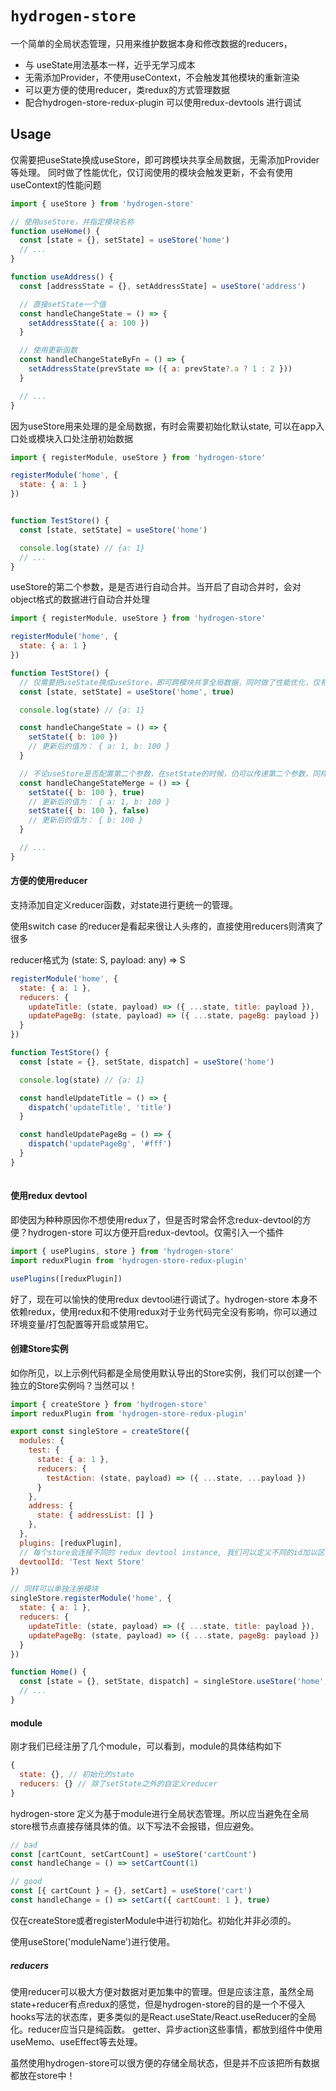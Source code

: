 # `hydrogen-store`

一个简单的全局状态管理，只用来维护数据本身和修改数据的reducers，

* 与 useState用法基本一样，近乎无学习成本
* 无需添加Provider，不使用useContext，不会触发其他模块的重新渲染
* 可以更方便的使用reducer，类redux的方式管理数据
* 配合hydrogen-store-redux-plugin 可以使用redux-devtools 进行调试

## Usage


仅需要把useState换成useStore，即可跨模块共享全局数据，无需添加Provider等处理。
同时做了性能优化，仅订阅使用的模块会触发更新，不会有使用useContext的性能问题

```javascript
import { useStore } from 'hydrogen-store'

// 使用useStore，并指定模块名称
function useHome() {
  const [state = {}, setState] = useStore('home')
  // ...
}

function useAddress() {
  const [addressState = {}, setAddressState] = useStore('address')

  // 直接setState一个值
  const handleChangeState = () => {
    setAddressState({ a: 100 })
  }

  // 使用更新函数
  const handleChangeStateByFn = () => {
    setAddressState(prevState => ({ a: prevState?.a ? 1 : 2 }))
  }

  // ...
}
```

因为useStore用来处理的是全局数据，有时会需要初始化默认state, 可以在app入口处或模块入口处注册初始数据
```javascript
import { registerModule, useStore } from 'hydrogen-store'

registerModule('home', {
  state: { a: 1 }
})


function TestStore() {
  const [state, setState] = useStore('home')

  console.log(state) // {a: 1}
  // ...
}
```

useStore的第二个参数，是是否进行自动合并。当开启了自动合并时，会对object格式的数据进行自动合并处理


```javascript
import { registerModule, useStore } from 'hydrogen-store'

registerModule('home', {
  state: { a: 1 }
})

function TestStore() {
  // 仅需要把useState换成useStore，即可跨模块共享全局数据，同时做了性能优化，仅有使用的模块会触发更新，不会有使用useContext的性能问题
  const [state, setState] = useStore('home', true)

  console.log(state) // {a: 1}

  const handleChangeState = () => {
    setState({ b: 100 })
    // 更新后的值为： { a: 1, b: 100 }
  }

  // 不论useStore是否配置第二个参数，在setState的时候，仍可以传递第二个参数，同样会进行合并
  const handleChangeStateMerge = () => {
    setState({ b: 100 }, true)
    // 更新后的值为： { a: 1, b: 100 }
    setState({ b: 100 }, false)
    // 更新后的值为： { b: 100 }
  }

  // ...
}
```
#### 方便的使用reducer
支持添加自定义reducer函数，对state进行更统一的管理。

使用switch case 的reducer是看起来很让人头疼的，直接使用reducers则清爽了很多

reducer格式为 (state: S, payload: any) => S

```javascript
registerModule('home', {
  state: { a: 1 },
  reducers: {
    updateTitle: (state, payload) => ({ ...state, title: payload }),
    updatePageBg: (state, payload) => ({ ...state, pageBg: payload })
  }
})

function TestStore() {
  const [state = {}, setState, dispatch] = useStore('home')

  console.log(state) // {a: 1}

  const handleUpdateTitle = () => {
    dispatch('updateTitle', 'title')
  }

  const handleUpdatePageBg = () => {
    dispatch('updatePageBg', '#fff')
  }
}
  
```

#### 使用redux devtool
即使因为种种原因你不想使用redux了，但是否时常会怀念redux-devtool的方便？hydrogen-store 可以方便开启redux-devtool。仅需引入一个插件

```javascript
import { usePlugins, store } from 'hydrogen-store'
import reduxPlugin from 'hydrogen-store-redux-plugin'

usePlugins([reduxPlugin])
```

好了，现在可以愉快的使用redux devtool进行调试了。hydrogen-store 本身不依赖redux，使用redux和不使用redux对于业务代码完全没有影响，你可以通过环境变量/打包配置等开启或禁用它。

#### 创建Store实例
如你所见，以上示例代码都是全局使用默认导出的Store实例，我们可以创建一个独立的Store实例吗？当然可以！
```javascript
import { createStore } from 'hydrogen-store'
import reduxPlugin from 'hydrogen-store-redux-plugin'

export const singleStore = createStore({
  modules: {
    test: {
      state: { a: 1 },
      reducers: {
        testAction: (state, payload) => ({ ...state, ...payload })
      }
    },
    address: {
      state: { addressList: [] }
    },
  },
  plugins: [reduxPlugin],
  // 每个store会连接不同的 redux devtool instance, 我们可以定义不同的id加以区分
  devtoolId: 'Test Next Store'
})

// 同样可以单独注册模块
singleStore.registerModule('home', {
  state: { a: 1 },
  reducers: {
    updateTitle: (state, payload) => ({ ...state, title: payload }),
    updatePageBg: (state, payload) => ({ ...state, pageBg: payload })
  }
})

function Home() {
  const [state = {}, setState, dispatch] = singleStore.useStore('home', true)
  // ...
}
```

#### module

刚才我们已经注册了几个module，可以看到，module的具体结构如下

```javascript
{
  state: {}, // 初始化的state
  reducers: {} // 除了setState之外的自定义reducer
}
```
hydrogen-store 定义为基于module进行全局状态管理。所以应当避免在全局store根节点直接存储具体的值。以下写法不会报错，但应避免。
```javascript
// bad
const [cartCount, setCartCount] = useStore('cartCount')
const handleChange = () => setCartCount(1)

// good
const [{ cartCount } = {}, setCart] = useStore('cart')
const handleChange = () => setCart({ cartCount: 1 }, true)
```
仅在createStore或者registerModule中进行初始化。初始化并非必须的。

使用useStore('moduleName')进行使用。

##### reducers
使用reducer可以极大方便对数据对更加集中的管理。但是应该注意，虽然全局state+reducer有点redux的感觉，但是hydrogen-store的目的是一个不侵入hooks写法的状态库，更多类似的是React.useState/React.useReducer的全局化。reducer应当只是纯函数。
getter、异步action这些事情，都放到组件中使用useMemo、useEffect等去处理。

虽然使用hydrogen-store可以很方便的存储全局状态，但是并不应该把所有数据都放在store中！


